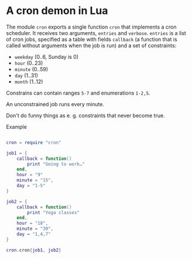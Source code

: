 # A cron demon in Lua

The module `cron` exports a single function `cron` that
implements a cron scheduler. It receives two arguments,
`entries` and `verbose`. `entries` is a list of cron jobs,
specified as a table with fields `callback` (a function that is
called without arguments when the job is run) and a set of
constraints:

* `weekday` (0..6, Sunday is 0)
* `hour` (0..23)
* `minute` (0..59)
* `day` (1..31)
* `month` (1..12)

Constrains can contain ranges `5-7` and enumerations `1-2,5`.

An unconstrained job runs every minute.

Don't do funny things as e. g. constraints that never become
true.

Example

```lua

cron = require "cron"

job1 = {
    callback = function()
        print "Going to work…"
    end,
    hour = "9"
    minute = "15",
    day = "1-5"
}

job2 = {
    callback = function()
        print "Yoga classes"
    end,
    hour = "18",
    minute = "30",
    day = "1,4,7"
}

cron.cron{job1, job2}
```
